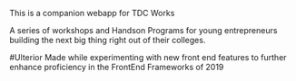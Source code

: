 This is a companion webapp for TDC Works

A series of workshops and Handson Programs for young entrepreneurs building the next big thing right out of their colleges.

#Ulterior
Made while experimenting with new front end features to further enhance proficiency in the FrontEnd Frameworks of 2019

